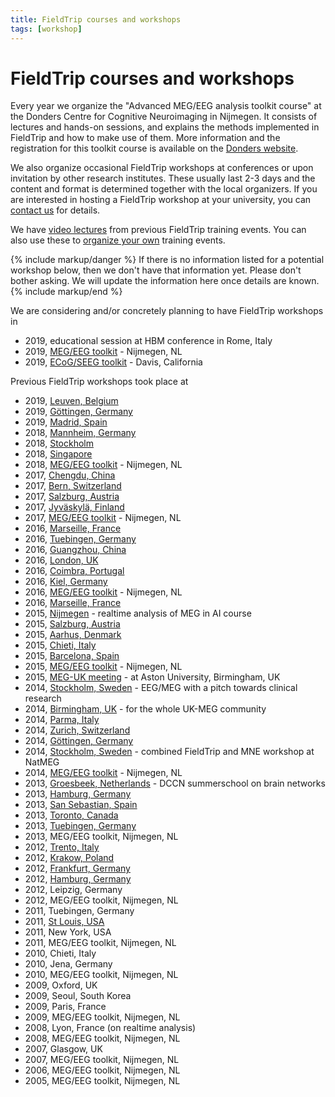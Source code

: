 ```yaml
---
title: FieldTrip courses and workshops
tags: [workshop]
---
```


# FieldTrip courses and workshops

Every year we organize the "Advanced MEG/EEG analysis toolkit course" at the Donders Centre for Cognitive Neuroimaging in Nijmegen. It consists of lectures and hands-on sessions, and explains the methods implemented in FieldTrip and how to make use of them. More information and the registration for this toolkit course is available on the [Donders website](https://www.ru.nl/donders/agenda/donders-tool-kits/).

We also organize occasional FieldTrip workshops at conferences or upon invitation by other research institutes. These usually last 2-3 days and the content and format is determined together with the local organizers. If you are interested in hosting a FieldTrip workshop at your university, you can [contact us](/contact) for details.

We have [video lectures](/video) from previous FieldTrip training events. You can also use these to [organize your own](faq/can_i_organize_my_own_workshop) training events.

{% include markup/danger %}
If there is no information listed for a potential workshop below, then we don't have that information yet. Please don't bother asking. We will update the information here once details are known.
{% include markup/end %}

We are considering and/or concretely planning to have FieldTrip workshops in

* 2019, educational session at HBM conference in Rome, Italy
* 2019, [MEG/EEG toolkit](/workshop/toolkit2019) - Nijmegen, NL
* 2019, [ECoG/SEEG toolkit](/workshop/davis2019) - Davis, California

Previous FieldTrip workshops took place at

* 2019, [Leuven, Belgium](/workshop/leuven2019)
* 2019, [Göttingen, Germany](/workshop/goettingen2019)
* 2019, [Madrid, Spain](/workshop/madrid2019)
* 2018, [Mannheim, Germany](/workshop/mannheim2018)
* 2018, [Stockholm](/workshop/stockholm2018)
* 2018, [Singapore](/workshop/ohbm2018)
* 2018, [MEG/EEG toolkit](/workshop/toolkit2018) - Nijmegen, NL
* 2017, [Chengdu, China](/workshop/chengdu2017)
* 2017, [Bern, Switzerland](/workshop/baci2017)
* 2017, [Salzburg, Austria](/workshop/salzburg2017)
* 2017, [Jyväskylä, Finland](/workshop/jyvaskyla2017)
* 2017, [MEG/EEG toolkit](/workshop/toolkit2017) - Nijmegen, NL
* 2016, [Marseille, France](/workshop/marseille2016b)
* 2016, [Tuebingen, Germany](/workshop/tuebingen2016)
* 2016, [Guangzhou, China](/workshop/guangzhou)
* 2016, [London, UK](/workshop/london)
* 2016, [Coimbra, Portugal](/workshop/coimbra)
* 2016, [Kiel, Germany](/workshop/kiel)
* 2016, [MEG/EEG toolkit](/workshop/toolkit2016) - Nijmegen, NL
* 2016, [Marseille, France](/workshop/marseille)
* 2015, [Nijmegen](/workshop/realtime) - realtime analysis of MEG in AI course
* 2015, [Salzburg, Austria](/workshop/salzburg)
* 2015, [Aarhus, Denmark](/workshop/aarhus2015)
* 2015, [Chieti, Italy](/workshop/chieti2015)
* 2015, [Barcelona, Spain](/workshop/barcelona)
* 2015, [MEG/EEG toolkit](/workshop/toolkit2015) - Nijmegen, NL
* 2015, [MEG-UK meeting](/workshop/meg-uk-2015) - at Aston University, Birmingham, UK
* 2014, [Stockholm, Sweden](/workshop/natmeg) - EEG/MEG with a pitch towards clinical research
* 2014, [Birmingham, UK](/workshop/birmingham) - for the whole UK-MEG community
* 2014, [Parma, Italy](/workshop/parma)
* 2014, [Zurich, Switzerland](/workshop/zurich)
* 2014, [Göttingen, Germany](/workshop/goettingen)
* 2014, [Stockholm, Sweden](/workshop/stockholm2014) - combined FieldTrip and MNE workshop at NatMEG
* 2014, [MEG/EEG toolkit](/workshop/nijmegen2014) - Nijmegen, NL
* 2013, [Groesbeek, Netherlands](/workshop/groesbeek2013) - DCCN summerschool on brain networks
* 2013, [Hamburg, Germany](/workshop/hamburg2013)
* 2013, [San Sebastian, Spain](/workshop/donostia2013)
* 2013, [Toronto, Canada](/workshop/toronto)
* 2013, [Tuebingen, Germany](/workshop/tuebingen13)
* 2013, MEG/EEG toolkit, Nijmegen, NL
* 2012, [Trento, Italy](/workshop/trento)
* 2012, [Krakow, Poland](/workshop/krakow)
* 2012, [Frankfurt, Germany](/workshop/frankfurt)
* 2012, [Hamburg, Germany](/workshop/hamburg)
* 2012, Leipzig, Germany
* 2012, MEG/EEG toolkit, Nijmegen, NL
* 2011, Tuebingen, Germany
* 2011, [St Louis, USA](/workshop/stlouis)
* 2011, New York, USA
* 2011, MEG/EEG toolkit, Nijmegen, NL
* 2010, Chieti, Italy
* 2010, Jena, Germany
* 2010, MEG/EEG toolkit, Nijmegen, NL
* 2009, Oxford, UK
* 2009, Seoul, South Korea
* 2009, Paris, France
* 2009, MEG/EEG toolkit, Nijmegen, NL
* 2008, Lyon, France (on realtime analysis)
* 2008, MEG/EEG toolkit, Nijmegen, NL
* 2007, Glasgow, UK
* 2007, MEG/EEG toolkit, Nijmegen, NL
* 2006, MEG/EEG toolkit, Nijmegen, NL
* 2005, MEG/EEG toolkit, Nijmegen, NL
